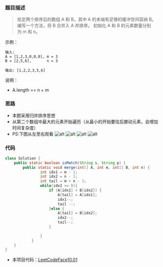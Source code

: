 ### 题目描述

> 给定两个排序后的数组 A 和 B，其中 A 的末端有足够的缓冲空间容纳 B。 编写一个方法，将 B 合并入 A 并排序。
  初始化 A 和 B 的元素数量分别为 m 和 n。

示例：
```
输入:
A = [1,2,3,0,0,0], m = 3
B = [2,5,6],       n = 3

输出: [1,2,2,3,5,6]
```
说明：
- A.length == n + m

### 思路
- 本题采用归并排序思想
- 从第二个数组中最大的元素开始遍历（从最小的开始要往后挪动元素，会增加时间复杂度）
- PS:下图从左至右观看
![alt](https://hbimg.huabanimg.com/357141ebd03d33b870bb1941a073965516d5e1584858-P4a7GR)
![alt](https://hbimg.huabanimg.com/192ab0f59791ec263208ce4bbb877598fb6ea9ab62d4-nWaFku)
![alt](https://hbimg.huabanimg.com/ea50a4555382897c12c720ed6b9fd53cf14eb61e7125-U3y2bm)
![alt](https://hbimg.huabanimg.com/bae4405771e31f5d9eb0f4594e3ff95687c89222a916-HU2tqV)

### 代码
```java
class Solution {
    public static boolean isMatch(String s, String p) {
        public static void merge(int[] A, int m, int[] B, int n) {
                int idx1 = m - 1;
                int idx2 = n - 1;
                int tail = m + n - 1;
                while(idx2 >= 0){
                    if (A[idx1] > B[idx2]) {
                        A[tail] = A[idx1];
                        idx1--;
                        tail --;
                    }else {
                        A[tail] = B[idx2];
                        idx2--;
                        tail--;
                    }
        
                }
            }
    }
}
```

- 本项目代码：[LeetCodeFace10.01](https://github.com/HelloSummer5/LeetCodeDemo/blob/master/src/com/leetcode/array/LeetCode10_01.java "悬停显示")
